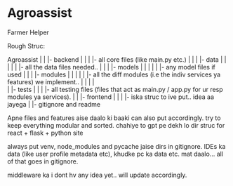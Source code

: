 # Agroassist
Farmer Helper


Rough Struc:

Agroassist
|
|
|- backend
|    |
|    |- all core files (like main.py etc.) 
|    |
|    |- data
|    |    |
|    |    |- all the data files needed..
|    |
|    |- models
|    |    |
|    |    |- any model files if used
|    |
|    |- modules
|    |    |
|    |    |- all the diff modules (i.e the indiv services ya features) we implement.. 
|    |
|    |   
|    |- tests
|         |
|         |- all testing files (files that act as main.py / app.py for ur resp modules ya services).
|
|
|- frontend
|    |
|    |- iska struc to ive put.. idea aa jayega
|
|- gitignore and readme

Apne files and features aise daalo ki baaki can also put accordingly. try to keep everything modular and sorted. chahiye to gpt pe dekh lo dir struc for react + flask + python site 

always put venv, node_modules and pycache jaise dirs in gitignore.
IDEs ka data (like user profile metadata etc), khudke pc ka data etc. mat daalo... all of that goes in gitignore.

middleware ka i dont hv any idea yet.. will update accordingly.
